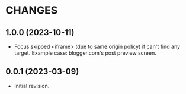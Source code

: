CHANGES
=======

## 1.0.0 (2023-10-11)

* Focus skipped &lt;iframe&gt; (due to same origin policy) if can't find any target.
  Example case: blogger.com's post preview screen.

## 0.0.1 (2023-03-09)

* Initial revision.
